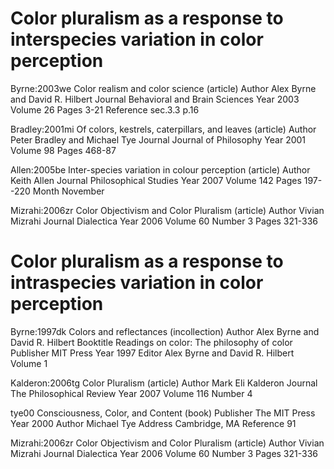 # Color pluralism as a response to interspecies variation in color perception

Byrne:2003we
Color realism and color science (article)
Author
Alex Byrne and David R. Hilbert
Journal
Behavioral and Brain Sciences
Year
2003
Volume
26
Pages
3-21
Reference
sec.3.3 p.16

Bradley:2001mi
Of colors, kestrels, caterpillars, and leaves (article)
Author
Peter Bradley and Michael Tye
Journal
Journal of Philosophy
Year
2001
Volume
98
Pages
468-87

Allen:2005be
Inter-species variation in colour perception (article)
Author
Keith Allen
Journal
Philosophical Studies
Year
2007
Volume
142
Pages
197--220
Month
November

Mizrahi:2006zr
Color Objectivism and Color Pluralism (article)
Author
Vivian Mizrahi
Journal
Dialectica
Year
2006
Volume
60
Number
3
Pages
321-336


# Color pluralism as a response to intraspecies variation in color perception

Byrne:1997dk
Colors and reflectances (incollection)
Author
Alex Byrne and David R. Hilbert
Booktitle
Readings on color: The philosophy of color
Publisher
MIT Press
Year
1997
Editor
Alex Byrne and David R. Hilbert
Volume
1

Kalderon:2006tg
Color Pluralism (article)
Author
Mark Eli Kalderon
Journal
The Philosophical Review
Year
2007
Volume
116
Number
4

tye00
Consciousness, Color, and Content (book)
Publisher
The MIT Press
Year
2000
Author
Michael Tye
Address
Cambridge, MA
Reference
91

Mizrahi:2006zr
Color Objectivism and Color Pluralism (article)
Author
Vivian Mizrahi
Journal
Dialectica
Year
2006
Volume
60
Number
3
Pages
321-336
